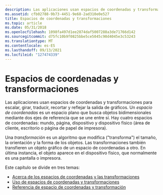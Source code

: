 ```yaml
---
description: Las aplicaciones usan espacios de coordenadas y transformaciones para escalar, girar, traducir, recortar y reflejar la salida de gráficos.
ms.assetid: cfb02788-9b73-4451-9e68-2ad310e0e527
title: Espacios de coordenadas y transformaciones
ms.topic: article
ms.date: 05/31/2018
ms.openlocfilehash: 1098fa497d1ee2874daf5007288a3de71766d142
ms.sourcegitcommit: d75fc10b9f0825bbe5ce5045c90d4045e3c53243
ms.translationtype: MT
ms.contentlocale: es-ES
ms.lasthandoff: 09/13/2021
ms.locfileid: "127474339"
---
```

# <a name="coordinate-spaces-and-transformations"></a>Espacios de coordenadas y transformaciones

Las aplicaciones usan espacios de coordenadas y transformaciones para escalar, girar, traducir, recortar y reflejar la salida de gráficos. Un *espacio de coordenadas* es un espacio plano que busca objetos bidimensionales mediante dos ejes de referencia que se une entre sí. Hay cuatro espacios de coordenadas: mundo, página, dispositivo y dispositivo físico (área de cliente, escritorio o página de papel de impresora).

Una *transformación* es un algoritmo que modifica ("transforma") el tamaño, la orientación y la forma de los objetos. Las transformaciones también transfieren un objeto gráfico de un espacio de coordenadas a otro. En última instancia, el objeto aparece en el dispositivo físico, que normalmente es una pantalla o impresora.

Este capítulo se divide en tres temas:

-   [Acerca de los espacios de coordenadas y las transformaciones](about-coordinate-spaces-and-transformations.md)
-   [Uso de espacios de coordenadas y transformaciones](using-coordinate-spaces-and-transformations.md)
-   [Referencia de espacio de coordenadas y transformación](coordinate-space-and-transformation-reference.md)

 

 



